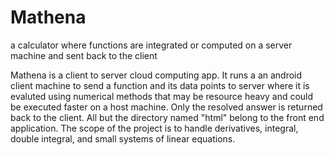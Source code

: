 # Mathena
a calculator where functions are integrated or computed on a server machine and sent back to the client 

Mathena is a client to server cloud computing app. It runs a an android client machine to send a function and its data points to 
server where it is evaluted using numerical methods that may be resource heavy and could be executed faster on a host machine.
Only the resolved answer is returned back to the client. 
All but the directory named "html" belong to the front end application. 
The scope of the project is to handle derivatives, integral, double integral, and small systems of linear equations.
